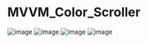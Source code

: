 # MVVM_Color_Scroller
![image](https://github.com/Gollandskiy/MVVM_Color_Scroller/assets/126692933/0ff7e6b1-25d9-4904-8bdc-5dd44b06d6f1)
![image](https://github.com/Gollandskiy/MVVM_Color_Scroller/assets/126692933/e74adb2a-cb74-414b-a593-b918bcfc3bb3)
![image](https://github.com/Gollandskiy/MVVM_Color_Scroller/assets/126692933/d8344503-cc53-4122-9758-33cd0c14dd43)
![image](https://github.com/Gollandskiy/MVVM_Color_Scroller/assets/126692933/e48848ea-6396-498f-8b47-2b723f910b75)


